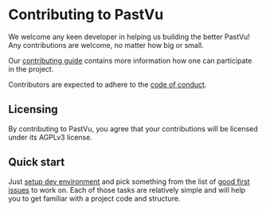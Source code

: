 # Contributing to PastVu

We welcome any keen developer in helping us building the better PastVu! Any
contributions are welcome, no matter how big or small.

Our [contributing guide](https://docs.pastvu.com/en/contributing) contains more information how one can participate in the project.

Contributors are expected to adhere to the [code of conduct](CODE_OF_CONDUCT.md).

## Licensing

By contributing to PastVu, you agree that your contributions will be licensed under its AGPLv3 license.

## Quick start

Just [setup dev environment](https://docs.pastvu.com/en/dev/setup) and pick something from the list of [good first issues](https://github.com/PastVu/pastvu/issues?q=is%3Aissue+is%3Aopen+label%3A%22good+first+issue%22) to work on. Each of those tasks are relatively simple and will help you to get familiar with a project code and structure.
